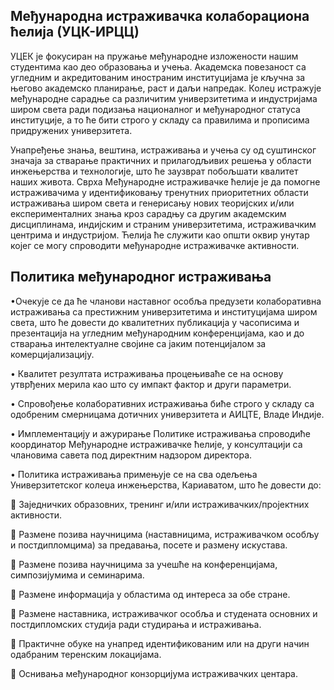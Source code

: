 <h2>Међународна истраживачка колаборациона ћелија (УЦК-ИРЦЦ)</h2>
<p>УЦЕК је фокусиран на пружање међународне изложености нашим студентима као део образовања и учења. Академска повезаност са угледним и акредитованим иностраним институцијама је кључна за његово академско планирање, раст и даљи напредак. Колеџ истражује међународне сарадње са различитим универзитетима и индустријама широм света ради подизања националног и међународног статуса институције, а то ће бити строго у складу са правилима и прописима придружених универзитета.</p>
<p>Унапређење знања, вештина, истраживања и учења су од суштинског значаја за стварање практичних и прилагодљивих решења у области инжењерства и технологије, што ће заузврат побољшати квалитет наших живота. Сврха Међународне истраживачке ћелије је да помогне истраживачима у идентификовању тренутних приоритетних области истраживања широм света и генерисању нових теоријских и/или експерименталних знања кроз сарадњу са другим академским дисциплинама, индијским и страним универзитетима, истраживачким центрима и индустријом. Ћелија ће служити као општи оквир унутар којег се могу спроводити међународне истраживачке активности.</p>
<h2>Политика међународног истраживања</h2>
<p>•Очекује се да ће чланови наставног особља предузети колаборативна истраживања са престижним универзитетима и институцијама широм света, што ће довести до квалитетних публикација у часописима и презентација на угледним међународним конференцијама, као и до стварања интелектуалне својине са јаким потенцијалом за комерцијализацију.</p>
<p>•	Квалитет резултата истраживања процењиваће се на основу утврђених мерила као што су импакт фактор и други параметри.</p>
<p>•	Спровођење колаборативних истраживања биће строго у складу са одобреним смерницама дотичних универзитета и АИЦТЕ, Владе Индије.</p>
<p>•	Имплементацију и ажурирање Политике истраживања спроводиће координатор Међународне истраживачке ћелије, у консултацији са члановима савета под директним надзором директора.</p>
<p>•	Политика истраживања примењује се на сва одељења Универзитетског колеџа инжењерства, Кариаватом, што ће довести до:</p>
<p>	Заједничких образовних, тренинг и/или истраживачких/пројектних активности.</p>
<p>	Размене позива научницима (наставницима, истраживачком особљу и постдипломцима) за предавања, посете и размену искустава.</p>
<p>	Размене позива научницима за учешће на конференцијама, симпозијумима и семинарима.</p>
<p>	Размене информација у областима од интереса за обе стране.</p>
<p>	Размене наставника, истраживачког особља и студената основних и постдипломских студија ради студирања и истраживања.</p>
<p>	Практичне обуке на унапред идентификованим или на други начин одабраним теренским локацијама.</p>
<p>	Оснивања међународног конзорцијума истраживачких центара.

</p>
</div>